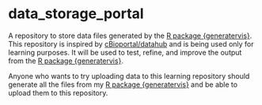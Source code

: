 # data_storage_portal
A repository to store data files generated by the [R package {generatervis}](https://github.com/Clinical-Informatics-Collaborative/generatervis). This repository is inspired by [cBioportal/datahub](https://github.com/cBioPortal/datahub/tree/master/public) and is being used only for learning purposes. It will be used to test, refine, and improve the output from the [R package {generatervis}](https://github.com/Clinical-Informatics-Collaborative/generatervis).


Anyone who wants to try uploading data to this learning repository should generate all the files from my [R package {generatervis}](https://github.com/Clinical-Informatics-Collaborative/generatervis) and be able to upload them to this repository.
